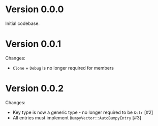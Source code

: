 # Version 0.0.0

Initial codebase.

# Version 0.0.1

Changes:
* `Clone` + `Debug` is no longer required for members

# Version 0.0.2

Changes:
* Key type is now a generic type - no longer required to be `&str` [#2]
* All entries must implement `BumpyVector::AutoBumpyEntry` [#3]
